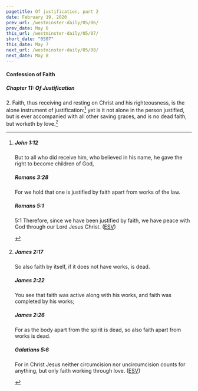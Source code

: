 ```yaml
---
pagetitle: Of justification, part 2
date: February 19, 2020
prev_url: /westminster-daily/05/06/
prev_date: May 6
this_url: /westminster-daily/05/07/
short_date: "0507"
this_date: May 7
next_url: /westminster-daily/05/08/
next_date: May 8
---
```


#### Confession of Faith

##### Chapter 11: Of Justification

<span class="q">2.</span> Faith, thus receiving and resting on Christ and his righteousness, is the alone instrument of justification:[^fnref:wcf1] yet is it not alone in the person justified, but is ever accompanied with all other saving graces, and is no dead faith, but worketh by love.[^fnref:wcf2]

[^fnref:wcf1]: <div class="esv"><h5>John 1:12</h5> <div class="esv-text"><p id="p43001012.01-1">But to all who did receive him, who believed in his name, he gave the right to become children of God,</p> </div><h5>Romans 3:28</h5> <div class="esv-text"><p id="p45003028.01-2">For we hold that one is justified by faith apart from works of the law.</p> </div><h5>Romans 5:1</h5> <div class="esv-text"> <p id="p45005001.06-3"><span class="chapter-num" id="v45005001-3">5:1&nbsp;</span>Therefore, since we have been justified by faith, we have peace with God through our Lord Jesus Christ.  (<a href="http://www.esv.org" class="copyright">ESV</a>)</p> </div> </div>

[^fnref:wcf2]: <div class="esv"><h5>James 2:17</h5> <div class="esv-text"><p id="p59002017.01-1">So also faith by itself, if it does not have works, is dead.</p> </div><h5>James 2:22</h5> <div class="esv-text"><p id="p59002022.01-2">You see that faith was active along with his works, and faith was completed by his works;</p> </div><h5>James 2:26</h5> <div class="esv-text"><p id="p59002026.01-3">For as the body apart from the spirit is dead, so also faith apart from works is dead.</p> </div><h5>Galatians 5:6</h5> <div class="esv-text"><p id="p48005006.01-4">For in Christ Jesus neither circumcision nor uncircumcision counts for anything, but only faith working through love.  (<a href="http://www.esv.org" class="copyright">ESV</a>)</p> </div> </div>

